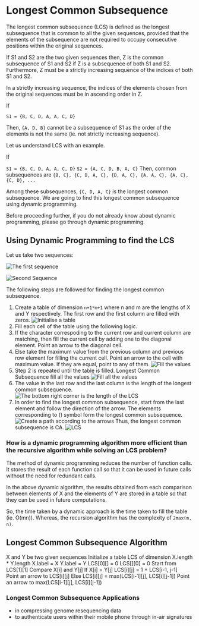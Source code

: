 # Longest Common Subsequence

The longest common subsequence (LCS) is defined as the longest subsequence that is common to all the given sequences, provided that the elements of the subsequence are not required to occupy consecutive positions within the original sequences.

If S1 and S2 are the two given sequences then, Z is the common subsequence of S1 and S2 if Z is a subsequence of both S1 and S2. Furthermore, Z must be a strictly increasing sequence of the indices of both S1 and S2.

In a strictly increasing sequence, the indices of the elements chosen from the original sequences must be in ascending order in Z.

If

`S1 = {B, C, D, A, A, C, D}`

Then, `{A, D, B}` cannot be a subsequence of S1 as the order of the elements is not the same (ie. not strictly increasing sequence).

Let us understand LCS with an example.

If

`S1 = {B, C, D, A, A, C, D}`
`S2 = {A, C, D, B, A, C}`
Then, common subsequences are `{B, C}, {C, D, A, C}, {D, A, C}, {A, A, C}, {A, C}, {C, D}, ...`

Among these subsequences, `{C, D, A, C}` is the longest common subsequence. We are going to find this longest common subsequence using dynamic programming.

Before proceeding further, if you do not already know about dynamic programming, please go through dynamic programming.

## Using Dynamic Programming to find the LCS
Let us take two sequences:

![The first sequence](https://cdn.programiz.com/sites/tutorial2program/files/lcs-X.png)

![Second Sequence](https://cdn.programiz.com/sites/tutorial2program/files/lcs-Y.png)

The following steps are followed for finding the longest common subsequence.

1. Create a table of dimension `n+1*m+1` where n and m are the lengths of X and Y respectively. The first row and the first column are filled with zeros.
![Initialise a table](https://cdn.programiz.com/sites/tutorial2program/files/lcs-Table-1.png)
2. Fill each cell of the table using the following logic.
3. If the character correspoding to the current row and current column are matching, then fill the current cell by adding one to the diagonal element. Point an arrow to the diagonal cell.
4. Else take the maximum value from the previous column and previous row element for filling the current cell. Point an arrow to the cell with maximum value. If they are equal, point to any of them.
![Fill the values](https://cdn.programiz.com/sites/tutorial2program/files/lcs-Table-2.png)
5. Step 2 is repeated until the table is filled.
Longest Common Subsequence fill all the values
![Fill all the values](https://cdn.programiz.com/sites/tutorial2program/files/lcs-Table-3.png)
6. The value in the last row and the last column is the length of the longest common subsequence.
![The bottom right corner is the length of the LCS](https://cdn.programiz.com/sites/tutorial2program/files/lcs-Table-4.png)
7. In order to find the longest common subsequence, start from the last element and follow the direction of the arrow. The elements corresponding to () symbol form the longest common subsequence.
![Create a path according to the arrows](https://cdn.programiz.com/sites/tutorial2program/files/lcs-Table-5.png)
Thus, the longest common subsequence is CA.
![LCS](https://cdn.programiz.com/sites/tutorial2program/files/lcs-LCS.png)

### How is a dynamic programming algorithm more efficient than the recursive algorithm while solving an LCS problem?

The method of dynamic programming reduces the number of function calls. It stores the result of each function call so that it can be used in future calls without the need for redundant calls.

In the above dynamic algorithm, the results obtained from each comparison between elements of X and the elements of Y are stored in a table so that they can be used in future computations.

So, the time taken by a dynamic approach is the time taken to fill the table (ie. O(mn)). Whereas, the recursion algorithm has the complexity of `2max(m, n)`.

## Longest Common Subsequence Algorithm
X and Y be two given sequences
Initialize a table LCS of dimension X.length * Y.length
X.label = X
Y.label = Y
LCS[0][] = 0
LCS[][0] = 0
Start from LCS[1][1]
Compare X[i] and Y[j]
    If X[i] = Y[j]
        LCS[i][j] = 1 + LCS[i-1, j-1]   
        Point an arrow to LCS[i][j]
    Else
        LCS[i][j] = max(LCS[i-1][j], LCS[i][j-1])
        Point an arrow to max(LCS[i-1][j], LCS[i][j-1])
        
### Longest Common Subsequence Applications
- in compressing genome resequencing data
- to authenticate users within their mobile phone through in-air signatures